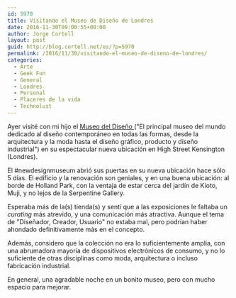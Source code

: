 ```yaml
---
id: 5970
title: Visitando el Museo de Diseño de Londres
date: 2016-11-30T09:00:55+00:00
author: Jorge Cortell
layout: post
guid: http://blog.cortell.net/es/?p=5970
permalink: /2016/11/30/visitando-el-museo-de-diseno-de-londres/
categories:
  - Arte
  - Geek Fun
  - General
  - Londres
  - Personal
  - Placeres de la vida
  - Technolust
---
```

Ayer visité con mi hijo el  <a href="https://designmuseum.org/" target="_blank">Museo del Diseño </a> ("El principal museo del mundo dedicado al diseño contemporáneo en todas las formas, desde la arquitectura y la moda hasta el diseño gráfico, producto y diseño industrial") en su espectacular nueva ubicación en High Street Kensington (Londres).

El #newdesignmuseum abrió sus puertas en su nueva ubicación hace sólo 5 días. El edificio y la renovación son geniales, y en una buena ubicación: al borde de Holland Park, con la ventaja de estar cerca del jardín de Kioto, Muji, y no lejos de la Serpentine Gallery.

Esperaba más de la(s) tienda(s) y sentí que a las exposiciones le faltaba un _curating_ más atrevido, y una comunicación más atractiva. Aunque el tema de "Diseñador, Creador, Usuario" no estaba mal, pero podrían haber ahondado definitivamente más en el concepto.

Además, considero que la colección no era lo suficientemente amplia, con una abrumadora mayoría de dispositivos electrónicos de consumo, y no lo suficiente de otras disciplinas como moda, arquitectura o incluso fabricación industrial.

En general, una agradable noche en un bonito museo, pero con mucho espacio para mejorar.